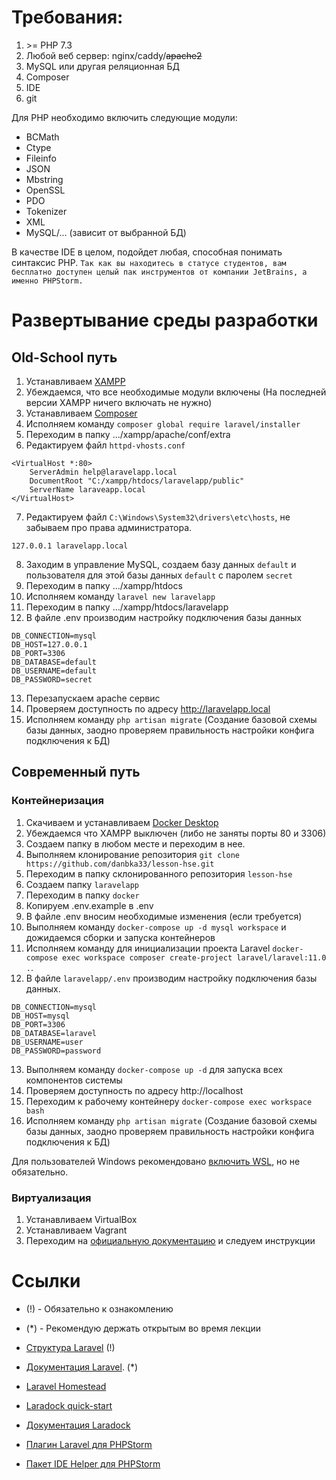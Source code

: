 # Требования:

1. \>= PHP 7.3
2. Любой веб сервер: nginx/caddy/~~apache2~~
3. MySQL или другая реляционная БД
4. Composer
5. IDE
6. git

Для PHP необходимо включить следующие модули:
* BCMath
* Ctype
* Fileinfo
* JSON
* Mbstring
* OpenSSL
* PDO
* Tokenizer
* XML
* MySQL/... (зависит от выбранной БД)

В качестве IDE в целом, подойдет любая, способная понимать синтаксис PHP.
```Так как вы находитесь в статусе студентов, вам бесплатно доступен целый пак инструментов от компании JetBrains, а именно PHPStorm.```

# Развертывание среды разработки

## Old-School путь

1. Устанавливаем [XAMPP](https://www.apachefriends.org/ru/index.html)
2. Убеждаемся, что все необходимые модули включены (На последней версии XAMPP ничего включать не нужно)
3. Устанавливаем [Composer](https://getcomposer.org/download/)
4. Исполняем команду ```composer global require laravel/installer```
5. Переходим в папку .../xampp/apache/conf/extra
6. Редактируем файл `httpd-vhosts.conf`
```apacheconf
<VirtualHost *:80>
    ServerAdmin help@laravelapp.local
    DocumentRoot "C:/xampp/htdocs/laravelapp/public"
    ServerName laraveapp.local
</VirtualHost>
```
7. Редактируем файл `C:\Windows\System32\drivers\etc\hosts`, не забываем про права администратора.
```
127.0.0.1 laravelapp.local
```
8. Заходим в управление MySQL, создаем базу данных `default` и пользователя для этой базы данных `default` с паролем `secret`
9. Переходим в папку .../xampp/htdocs
10. Исполняем команду ```laravel new laravelapp```
11. Переходим в папку .../xampp/htdocs/laravelapp
12. В файле .env производим настройку подключения базы данных
```dotenv
DB_CONNECTION=mysql
DB_HOST=127.0.0.1
DB_PORT=3306
DB_DATABASE=default
DB_USERNAME=default
DB_PASSWORD=secret
```
13. Перезапускаем apache сервис
14. Проверяем доступность по адресу http://laravelapp.local
15. Исполняем команду ```php artisan migrate``` (Создание базовой схемы базы данных, заодно проверяем правильность настройки конфига подключения к БД)

## Современный путь

### Контейнеризация

1. Скачиваем и устанавливаем [Docker Desktop](https://www.docker.com/products/docker-desktop)
2. Убеждаемся что XAMPP выключен (либо не заняты порты 80 и 3306)
3. Создаем папку в любом месте и переходим в нее.
5. Выполняем клонирование репозитория ```git clone https://github.com/danbka33/lesson-hse.git```
6. Переходим в папку склонированного репозитория ```lesson-hse```
7. Создаем папку ```laravelapp```
8. Переходим в папку ```docker```
7. Копируем .env.example в .env
8. В файле .env вносим необходимые изменения (если требуется)
9. Выполняем команду ```docker-compose up -d mysql workspace``` и дожидаемся сборки и запуска контейнеров
10. Исполняем команду для инициализации проекта Laravel ```docker-compose exec workspace composer create-project laravel/laravel:11.0 .```.
12. В файле ```laravelapp/.env``` производим настройку подключения базы данных.
```dotenv
DB_CONNECTION=mysql
DB_HOST=mysql
DB_PORT=3306
DB_DATABASE=laravel
DB_USERNAME=user
DB_PASSWORD=password
```
13. Выполняем команду ```docker-compose up -d``` для запуска всех компонентов системы
13. Проверяем доступность по адресу http://localhost
14. Переходим к рабочему контейнеру ```docker-compose exec workspace bash```
14. Исполняем команду ```php artisan migrate``` (Создание базовой схемы базы данных, заодно проверяем правильность настройки конфига подключения к БД)

Для пользователей Windows рекомендовано [включить WSL](https://docs.docker.com/desktop/windows/wsl/), но не обязательно.

### Виртуализация

1. Устанавливаем VirtualBox
2. Устанавливаем Vagrant
3. Переходим на [официальную документацию](https://laravel.com/docs/9.x/homestead) и следуем инструкции


# Ссылки

* (!) - Обязательно к ознакомлению
* (*) - Рекомендую держать открытым во время лекции


* [Структура Laravel](https://laravel.com/docs/9.x/structure) (!)
* [Документация Laravel](https://laravel.com/docs/9.x). (*)
* [Laravel Homestead](https://laravel.com/docs/9.x/homestead)
* [Laradock quick-start](https://sam-ngu.medium.com/laradock-quick-start-laravel-docker-tutorial-d1bbb7796a7)
* [Документация Laradock](https://laradock.io/getting-started/)
* [Плагин Laravel для PHPStorm](https://plugins.jetbrains.com/plugin/7532-laravel)
* [Пакет IDE Helper для PHPStorm](https://github.com/barryvdh/laravel-ide-helper)
